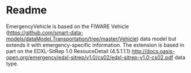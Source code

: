 # Readme

EmergencyVehicle is based on the FIWARE Vehicle (<https://github.com/smart-data-models/dataModel.Transportation/tree/master/Vehicle>) data model but extends it with emergency-specific information. The extension is based in part on the EDXL-SitRep 1.0 ResouceDetail (4.5.1.1.1) <http://docs.oasis-open.org/emergency/edxl-sitrep/v1.0/cs02/edxl-sitrep-v1.0-cs02.pdf> data type.
